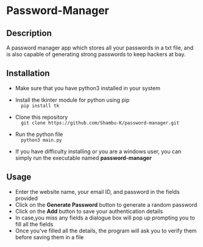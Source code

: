# Password-Manager

## Description
A password manager app which stores all your passwords in a txt file, and is also capable of generating strong passwords to keep hackers at bay.

## Installation
* Make sure that you have python3 installed in your system

* Install the tkinter module for python using pip <br />
      ```  pip install tk```

* Clone this repository <br />
   ```  git clone https://github.com/Shambu-K/password-manager.git```
   
* Run the python file <br />
   ```  python3 main.py```
* If you have difficulty installing or you are a windows user, you can simply run the executable named **password-manager**

## Usage

* Enter the website name, your email ID, and password in the fields provided
* Click on the **Generate Password** button to generate a random password
* Click on the **Add** button to save your authentication details
* In case,you miss any fields a dialogue box will pop up prompting you to fill all the fields
* Once you've filled all the details, the program will ask you to verify them before saving them in a file
